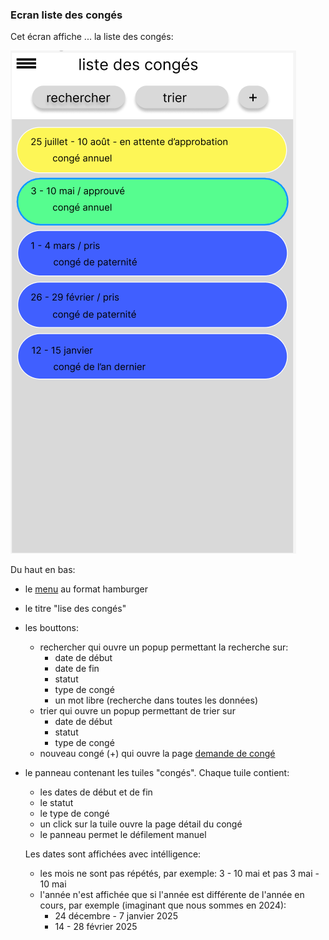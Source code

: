 ### Ecran liste des congés

Cet écran affiche ... la liste des congés:

![écran liste des congés](./images/liste-conges.png)

Du haut en bas:
- le [menu](./2-2-c-1-menu.md) au format hamburger
- le titre "lise des congés"
- les bouttons:
  - rechercher qui ouvre un popup permettant la recherche sur:
    - date de début
    - date de fin
    - statut
    - type de congé
    - un mot libre (recherche dans toutes les données)
  - trier qui ouvre un popup permettant de trier sur
    - date de début
    - statut
    - type de congé
  - nouveau congé (+) qui ouvre la page [demande de congé](./2-2-2-demande-de-conge.md)
- le panneau contenant les tuiles "congés". Chaque tuile contient:
  - les dates de début et de fin
  - le statut
  - le type de congé
  - un click sur la tuile ouvre la page détail du congé
  - le panneau permet le défilement manuel

  Les dates sont affichées avec intélligence:
  - les mois ne sont pas répétés, par exemple: 3 - 10 mai et pas 3 mai - 10 mai
  - l'année n'est affichée que si l'année est différente de l'année en cours, par exemple (imaginant que nous sommes en 2024):
    - 24 décembre - 7 janvier 2025
    - 14 - 28 février 2025
